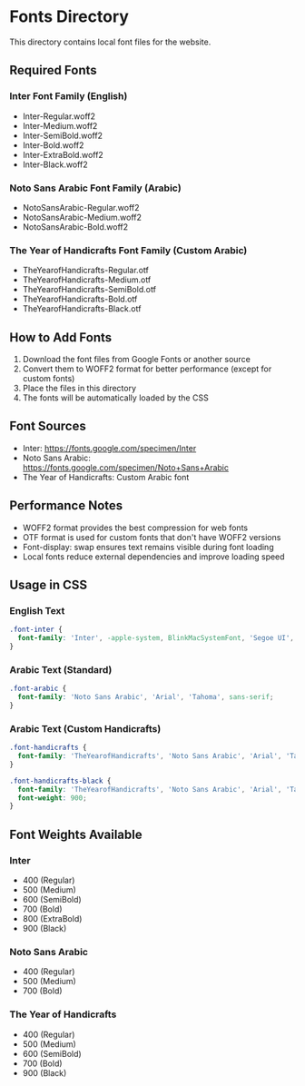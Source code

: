 # Fonts Directory

This directory contains local font files for the website.

## Required Fonts

### Inter Font Family (English)
- Inter-Regular.woff2
- Inter-Medium.woff2
- Inter-SemiBold.woff2
- Inter-Bold.woff2
- Inter-ExtraBold.woff2
- Inter-Black.woff2

### Noto Sans Arabic Font Family (Arabic)
- NotoSansArabic-Regular.woff2
- NotoSansArabic-Medium.woff2
- NotoSansArabic-Bold.woff2

### The Year of Handicrafts Font Family (Custom Arabic)
- TheYearofHandicrafts-Regular.otf
- TheYearofHandicrafts-Medium.otf
- TheYearofHandicrafts-SemiBold.otf
- TheYearofHandicrafts-Bold.otf
- TheYearofHandicrafts-Black.otf

## How to Add Fonts

1. Download the font files from Google Fonts or another source
2. Convert them to WOFF2 format for better performance (except for custom fonts)
3. Place the files in this directory
4. The fonts will be automatically loaded by the CSS

## Font Sources

- Inter: https://fonts.google.com/specimen/Inter
- Noto Sans Arabic: https://fonts.google.com/specimen/Noto+Sans+Arabic
- The Year of Handicrafts: Custom Arabic font

## Performance Notes

- WOFF2 format provides the best compression for web fonts
- OTF format is used for custom fonts that don't have WOFF2 versions
- Font-display: swap ensures text remains visible during font loading
- Local fonts reduce external dependencies and improve loading speed

## Usage in CSS

### English Text
```css
.font-inter {
  font-family: 'Inter', -apple-system, BlinkMacSystemFont, 'Segoe UI', Roboto, sans-serif;
}
```

### Arabic Text (Standard)
```css
.font-arabic {
  font-family: 'Noto Sans Arabic', 'Arial', 'Tahoma', sans-serif;
}
```

### Arabic Text (Custom Handicrafts)
```css
.font-handicrafts {
  font-family: 'TheYearofHandicrafts', 'Noto Sans Arabic', 'Arial', 'Tahoma', sans-serif;
}

.font-handicrafts-black {
  font-family: 'TheYearofHandicrafts', 'Noto Sans Arabic', 'Arial', 'Tahoma', sans-serif;
  font-weight: 900;
}
```

## Font Weights Available

### Inter
- 400 (Regular)
- 500 (Medium)
- 600 (SemiBold)
- 700 (Bold)
- 800 (ExtraBold)
- 900 (Black)

### Noto Sans Arabic
- 400 (Regular)
- 500 (Medium)
- 700 (Bold)

### The Year of Handicrafts
- 400 (Regular)
- 500 (Medium)
- 600 (SemiBold)
- 700 (Bold)
- 900 (Black) 